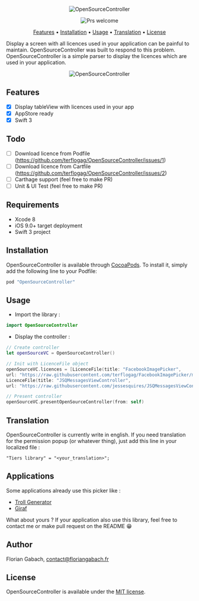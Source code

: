 <p align="center">
    <img src="https://github.com/terflogag/OpenSourceController/blob/master/Ressources/welcome_img.png" alt="OpenSourceController" />
</p>

<p align="center">
<img src="https://img.shields.io/badge/PRs-welcome-brightgreen.svg" alt="Prs welcome" />
</p>

<p align="center">
<a href="#features">Features</a>
• <a href="#installation">Installation</a>
• <a href="#usage">Usage</a>
• <a href="#translation">Translation</a>
• <a href="#license">License</a>
</p>

Display a screen with all licences used in your application can be painful to maintain. OpenSourceController was built to respond to this problem. OpenSourceController is a simple parser to display the licences which are used in your application.

<p align="center">
    <img src="https://github.com/terflogag/OpenSourceController/blob/master/Ressources/demo.gif" alt="OpenSourceController" />
</p>

## Features 

- [x] Display tableView with licences used in your app 
- [x] AppStore ready
- [x] Swift 3 

## Todo

- [ ] Download licence from Podfile (https://github.com/terflogag/OpenSourceController/issues/1)
- [ ] Download licence from Cartfile (https://github.com/terflogag/OpenSourceController/issues/2)
- [ ] Carthage support (feel free to make PR)
- [ ] Unit & UI Test (feel free to make PR)

## Requirements

* Xcode 8 
* iOS 9.0+ target deployment
* Swift 3 project 

## Installation

OpenSourceController is available through [CocoaPods](http://cocoapods.org). To install
it, simply add the following line to your Podfile:

```ruby
pod "OpenSourceController"
```

## Usage

- Import the library : 

```swift
import OpenSourceController
```

- Display the controller : 

```swift
// Create controller 
let openSourceVC = OpenSourceController()

// Init with LicenceFile object 
openSourceVC.licences = [LicenceFile(title: "FacebookImagePicker", 
url: "https://raw.githubusercontent.com/terflogag/FacebookImagePicker/master/LICENSE"),
LicenceFile(title: "JSQMessagesViewController", 
url: "https://raw.githubusercontent.com/jessesquires/JSQMessagesViewController/develop/LICENSE")]

// Present controller 
openSourceVC.presentOpenSourceController(from: self)
```

## Translation 

OpenSourceController is currently write in english. If you need translation for the permission popup (or whatever thing), just add this line in your localized file  :

```
"Tiers library" = "<your_translation>";
```

## Applications

Some applications already use this picker like :
- [Troll Generator](https://itunes.apple.com/fr/app/troll-generator/id1038097542?mt=8)
- [Giraf](https://itunes.apple.com/fr/app/giraf/id1136592561?mt=8)

What about yours ? If your application also use this library, feel free to contact me or make pull request on the README 😁

## Author

Florian Gabach, contact@floriangabach.fr

## License

OpenSourceController is available under the [MIT license](LICENSE).
